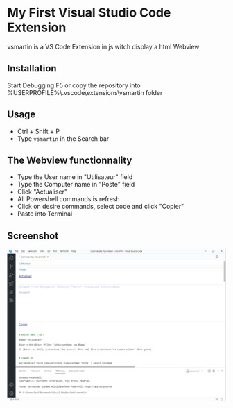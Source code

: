 # My First Visual Studio Code Extension

vsmartin is a VS Code Extension in js witch display a html Webview

## Installation

Start Debugging F5 or copy the repository into %USERPROFILE%\\.vscode\extensions\vsmartin folder

## Usage

- Ctrl + Shift + P
- Type `vsmartin` in the Search bar

## The Webview functionnality

- Type the User name in "Utilisateur" field
- Type the Computer name in "Poste" field
- Click "Actualiser"
- All Powershell commands is refresh
- Click on desire commands, select code and click "Copier"
- Paste into Terminal

## Screenshot

![image-20211006150443033](image-20211006150443033.png)

